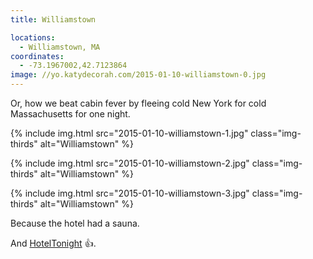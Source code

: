 ```yaml
---
title: Williamstown

locations:
  - Williamstown, MA
coordinates:
  - -73.1967002,42.7123864
image: //yo.katydecorah.com/2015-01-10-williamstown-0.jpg
---
```


Or, how we beat cabin fever by fleeing cold New York for cold Massachusetts for one night.

<div class="photos">

{% include img.html src="2015-01-10-williamstown-1.jpg" class="img-thirds" alt="Williamstown" %}

{% include img.html src="2015-01-10-williamstown-2.jpg" class="img-thirds" alt="Williamstown" %}

{% include img.html src="2015-01-10-williamstown-3.jpg" class="img-thirds" alt="Williamstown" %}

</div>

Because the hotel had a sauna.

And [HotelTonight](https://www.hoteltonight.com/) :+1:.
